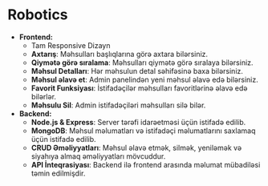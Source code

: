 # Robotics 
- **Frontend:** 
  - Tam Responsive Dizayn
  - **Axtarış**: Məhsulları başlıqlarına görə axtara bilərsiniz.
  - **Qiymətə görə sıralama**: Məhsulları qiymətə görə sıralaya bilərsiniz.
  - **Məhsul Detalları**: Hər məhsulun detal səhifəsinə baxa bilərsiniz.
  - **Məhsul əlavə et**: Admin panelindən yeni məhsul əlavə edə bilərsiniz.
  - **Favorit Funksiyası**: İstifadəçilər məhsulları favoritlərinə əlavə edə bilərlər.
  - **Məhsulu Sil**: Admin istifadəçiləri məhsulları silə bilər.
- **Backend:**
  - **Node.js & Express**: Server tərəfi idarəetməsi üçün istifadə edilib.
  - **MongoDB**: Məhsul məlumatları və istifadəçi məlumatlarını saxlamaq üçün istifadə edilib.
  - **CRUD Əməliyyatları**: Məhsul əlavə etmək, silmək, yeniləmək və siyahıya almaq əməliyyatları mövcuddur.
  - **API İnteqrasiyası**: Backend ilə frontend arasında məlumat mübadiləsi təmin edilmişdir.
